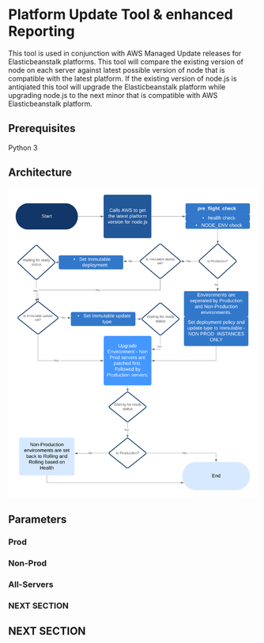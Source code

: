 # Platform Update Tool & enhanced Reporting

This tool is used in conjunction with AWS Managed Update releases for Elasticbeanstalk platforms. This tool will compare the existing version of node on each server against latest possible version of node that is compatible with the latest platform. If the existing version of node.js is antiqiated this tool will upgrade the Elasticbeanstalk platform while upgrading node.js to the next minor that is compatible with AWS Elasticbeanstalk platform.

## Prerequisites
Python 3

## Architecture
![Architecture](./Architecture.png)

## Parameters
### Prod
### Non-Prod
### All-Servers

### NEXT SECTION

## NEXT SECTION



